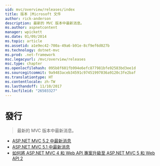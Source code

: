 ```yaml
---
uid: mvc/overview/releases/index
title: 版本 |Microsoft 文件
author: rick-anderson
description: 最新的 MVC 版本中最新消息。
ms.author: aspnetcontent
manager: wpickett
ms.date: 01/09/2014
ms.topic: article
ms.assetid: a1e9ec42-700a-49a6-b91e-8cf9ef6d027b
ms.technology: dotnet-mvc
ms.prod: .net-framework
msc.legacyurl: /mvc/overview/releases
msc.type: chapter
ms.openlocfilehash: 095b8f601fb994e6efc877981bfe92583bd3ee1d
ms.sourcegitcommit: 9a9483aceb34591c97451997036a9120c3fe2baf
ms.translationtype: HT
ms.contentlocale: zh-TW
ms.lasthandoff: 11/10/2017
ms.locfileid: "26503327"
---
```

<a name="releases"></a>發行
====================
> 最新的 MVC 版本中最新消息。


- [ASP.NET MVC 5.2 中最新消息](whats-new-in-aspnet-mvc-52.md)
- [ASP.NET MVC 5.1 中最新消息](mvc51-release-notes.md)
- [如何將 ASP.NET MVC 4 和 Web API 專案升級至 ASP.NET MVC 5 和 Web API 2](how-to-upgrade-an-aspnet-mvc-4-and-web-api-project-to-aspnet-mvc-5-and-web-api-2.md)

